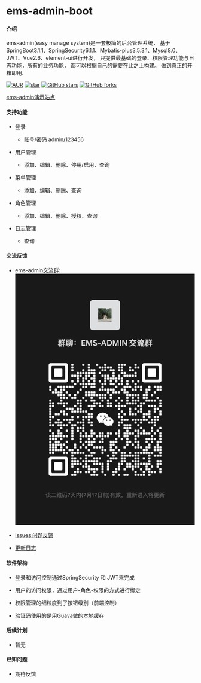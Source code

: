 # ems-admin-boot

#### 介绍
ems-admin(easy manage system)是一套极简的后台管理系统，
基于SpringBoot3.1.1、SpringSecurity6.1.1、Mybatis-plus3.5.3.1、Mysql8.0、
JWT、Vue2.6、element-ui进行开发，
只提供最基础的登录、权限管理功能与日志功能，所有的业务功能，
都可以根据自己的需要在此之上构建。
做到真正的开箱即用.


[![AUR](https://img.shields.io/badge/license-Apache%20License%202.0-blue.svg)](https://github.com/ems-admin/ems-vue2/blob/master/LICENSE)
[![star](https://gitee.com/ems-admin/ems-vue2/badge/star.svg?theme=white)](https://gitee.com/ems-admin/ems-vue2)
[![GitHub stars](https://img.shields.io/github/stars/ems-admin/ems-vue2.svg?style=social&label=Stars)](https://github.com/ems-admin/ems-vue2)
[![GitHub forks](https://img.shields.io/github/forks/ems-admin/ems-vue2.svg?style=social&label=Fork)](https://github.com/ems-admin/ems-vue2)

[ems-admin演示站点](http://ems.facebook47.cn/)

#### 支持功能

-  登录
   - 账号/密码 admin/123456

   
-  用户管理
   - 添加、编辑、删除、停用/启用、查询
   
   
-  菜单管理
   - 添加、编辑、删除、查询

   
-  角色管理
   - 添加、编辑、删除、授权、查询

   
-  日志管理
   - 查询


#### 交流反馈

- ems-admin交流群: ![Image](wechat.png)


- [issues 问题反馈](https://github.com/ems-admin/ems-vue2/issues)


- [更新日志](CHANGELOG.md)


#### 软件架构

- 登录和访问控制通过SpringSecurity 和 JWT来完成


- 用户的访问权限，通过用户-角色-权限的方式进行绑定


- 权限管理的细粒度到了按钮级别（前端控制）


- 验证码使用的是用Guava做的本地缓存


#### 后续计划

- 暂无


#### 已知问题

- 期待反馈



